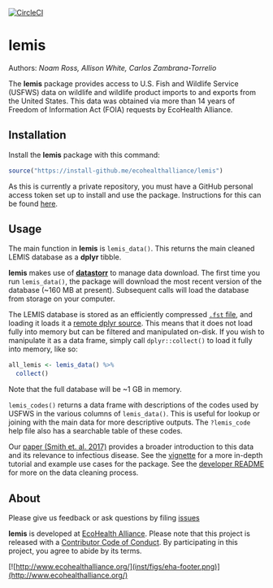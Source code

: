 
<!-- README.md is generated from README.Rmd. Please edit that file -->
[![CircleCI](https://circleci.com/gh/ecohealthalliance/lemis.svg?style=svg&circle-token=23cd13e8d5276a8100a83984982d065d1773fd77)](https://circleci.com/gh/ecohealthalliance/lemis)

lemis
=====

Authors: *Noam Ross, Allison White, Carlos Zambrana-Torrelio*

The **lemis** package provides access to U.S. Fish and Wildlife Service (USFWS) data on wildlife and wildlife product imports to and exports from the United States. This data was obtained via more than 14 years of Freedom of Information Act (FOIA) requests by EcoHealth Alliance.

Installation
------------

Install the **lemis** package with this command:

``` r
source("https://install-github.me/ecohealthalliance/lemis")
```

As this is currently a private repository, you must have a GitHub personal access token set up to install and use the package. Instructions for this can be found [here](http://happygitwithr.com/github-pat.html#step-by-step).

Usage
-----

The main function in **lemis** is `lemis_data()`. This returns the main cleaned LEMIS database as a **dplyr** tibble.

**lemis** makes use of [**datastorr**](https://github.com/ropenscilabs/datastorr) to manage data download. The first time you run `lemis_data()`, the package will download the most recent version of the database (~160 MB at present). Subsequent calls will load the database from storage on your computer.

The LEMIS database is stored as an efficiently compressed [`.fst` file](https://github.com/fstpackage/fst), and loading it loads it a [remote dplyr source](https://github.com/krlmlr/fstplyr). This means that it does not load fully into memory but can be filtered and manipulated on-disk. If you wish to manipulate it as a data frame, simply call `dplyr::collect()` to load it fully into memory, like so:

``` r
all_lemis <- lemis_data() %>% 
  collect()
```

Note that the full database will be ~1 GB in memory.

`lemis_codes()` returns a data frame with descriptions of the codes used by USFWS in the various columns of `lemis_data()`. This is useful for lookup or joining with the main data for more descriptive outputs. The `?lemis_code` help file also has a searchable table of these codes.

Our [paper (Smith et. al. 2017)](https://www.ncbi.nlm.nih.gov/pmc/articles/PMC5357285/) provides a broader introduction to this data and its relevance to infectious disease. See the [vignette](https://github.com/ecohealthalliance/lemis/tree/master/inst/doc/the-lemis-database.md) for a more in-depth tutorial and example use cases for the package. See the [developer README](https://github.com/ecohealthalliance/lemis/tree/master/data-raw/README.md) for more on the data cleaning process.

About
-----

Please give us feedback or ask questions by filing [issues](https://github.com/ecohealthalliance/lemis/issues)

**lemis** is developed at [EcoHealth Alliance](https://github.com/ecohealthalliance). Please note that this project is released with a [Contributor Code of Conduct](CODE_OF_CONDUCT.md). By participating in this project, you agree to abide by its terms.

[![http://www.ecohealthalliance.org/](inst/figs/eha-footer.png)](http://www.ecohealthalliance.org/)
